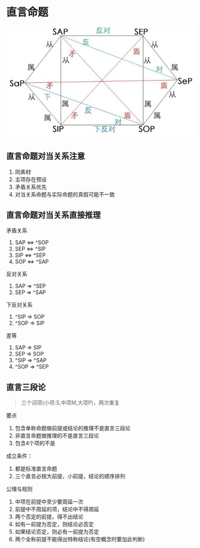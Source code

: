 # 直言命题

![cover](./images/zhiyan.png)

## 直言命题对当关系注意
1. 同素材
1. 主项存在预设
1. 矛盾关系优先
1. 对当关系命题与实际命题的真假可能不一致

## 直言命题对当关系直接推理

矛盾关系  
1. SAP &hArr; ^SOP
1. SEP &hArr; ^SIP
1. SIP &hArr; ^SEP
1. SOP &hArr; ^SAP

反对关系  
1. SAP &rArr; ^SEP
1. SEP &rArr; ^SAP

下反对关系  
1. ^SIP &rArr; SOP
1. ^SOP &rArr; SIP

差等  
1. SAP &rArr; SIP
1. SEP &rArr; SOP
1. ^SIP &rArr; ^SAP
1. ^SOP &rArr; ^SEP


## 直言三段论

> 三个词项(小项:S,中项M,大项P)，两次重复

要点
1. 包含单称命题做前提或结论的推理不是直言三段论
2. 非直言命题做推理的不是直言三段论
3. 包含4个项的不是

成立条件：
1. 都是标准直言命题
1. 三个直言必按大前提，小前提，结论的顺序排列

公理与规则
1. 中项在前提中至少要周延一次
1. 前提中不周延的项，结论中不得周延
1. 两个否定的前提，得不出结论
1. 如有一前提为否定，则结论必否定
1. 如果结论否定，则必有一前提为否定
1. 两个全称前提不能得出特称结论(有空概念时要加此判断)



